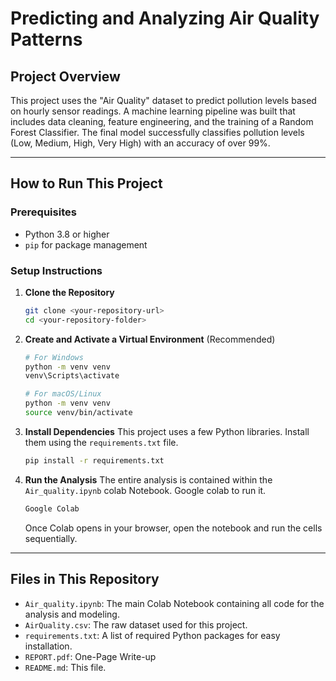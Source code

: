 # Predicting and Analyzing Air Quality Patterns

## Project Overview
This project uses the "Air Quality" dataset to predict pollution levels based on hourly sensor readings. A machine learning pipeline was built that includes data cleaning, feature engineering, and the training of a Random Forest Classifier. The final model successfully classifies pollution levels (Low, Medium, High, Very High) with an accuracy of over 99%.

---

## How to Run This Project

### Prerequisites
- Python 3.8 or higher
- `pip` for package management

### Setup Instructions

1.  **Clone the Repository**
    ```bash
    git clone <your-repository-url>
    cd <your-repository-folder>
    ```

2.  **Create and Activate a Virtual Environment** (Recommended)
    ```bash
    # For Windows
    python -m venv venv
    venv\Scripts\activate

    # For macOS/Linux
    python -m venv venv
    source venv/bin/activate
    ```

3.  **Install Dependencies**
    This project uses a few Python libraries. Install them using the `requirements.txt` file.
    ```bash
    pip install -r requirements.txt
    ```

4.  **Run the Analysis**
    The entire analysis is contained within the `Air_quality.ipynb` colab Notebook. Google colab  to run it.
    ```bash
    Google Colab
    ```
    Once Colab opens in your browser, open the notebook and run the cells sequentially.

---

## Files in This Repository
- `Air_quality.ipynb`: The main Colab Notebook containing all code for the analysis and modeling.
- `AirQuality.csv`: The raw dataset used for this project.
- `requirements.txt`: A list of required Python packages for easy installation.
- `REPORT.pdf`: One-Page Write-up
- `README.md`: This file.


